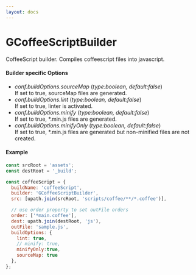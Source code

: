 ```yaml
---
layout: docs
---
```


# GCoffeeScriptBuilder
CoffeeScript builder. Compiles coffeescript files into javascript.

#### Builder specific Options
  - <em>conf.buildOptions.sourceMap</em> (<i>type:boolean, default:false</i>)<br>
    If set to true, sourceMap files are generated.
  - <em>conf.buildOptions.lint</em> (<i>type:boolean, default:false</i>)<br>
    If set to true, linter is activated.
  - <em>conf.buildOptions.minify</em> (<i>type:boolean, default:false</i>)<br>
    If set to true, *.min.js files are generated.
  - <em>conf.buildOptions.minifyOnly</em> (<i>type:boolean, default:false</i>)<br>
    If set to true, *.min.js files are generated but non-minified files are not created.


#### Example
```javascript
const srcRoot = 'assets';
const destRoot = '_build';

const coffeeScript = {
  buildName: 'coffeeScript',
  builder: 'GCoffeeScriptBuilder',
  src: [upath.join(srcRoot, 'scripts/coffee/**/*.coffee')],

  // use order property to set outFile orders
  order: ['*main.coffee'],
  dest: upath.join(destRoot, 'js'),
  outFile: 'sample.js',
  buildOptions: {
    lint: true,
    // minify: true,
    minifyOnly:true,
    sourceMap: true
  },
};
```
